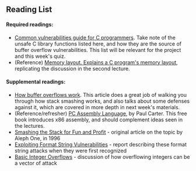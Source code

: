 ## Reading List

#### Required readings:
- [Common vulnerabilities guide for C programmers](https://security.web.cern.ch/security/recommendations/en/codetools/c.shtml). Take note of the unsafe C library functions listed here, and how they are the source of buffer overflow vulnerabilities. This list will be relevant for the project and this week's quiz.
- (Reference) [Memory layout. Explains a C program's memory layout](http://www.geeksforgeeks.org/memory-layout-of-c-program/), replicating the discussion in the second lecture.

#### Supplemental readings:
- [How buffer overflows work](http://arstechnica.com/security/2015/08/how-security-flaws-work-the-buffer-overflow/). This article does a great job of walking you through how stack smashing works, and also talks about some defenses against it, which are covered in more depth in next week's materials.
- (Reference/refresher) [PC Assembly Language](http://www.drpaulcarter.com/pcasm/), by Paul Carter. This free book introduces x86 assembly, and should complement ideas seen in the lectures.
- [Smashing the Stack for Fun and Profit](http://insecure.org/stf/smashstack.html) - original article on the topic by Aleph One, in 1996
- [Exploiting Format String Vulnerabilities](http://crypto.stanford.edu/cs155/papers/formatstring-1.2.pdf) - report describing these format string attacks when they were first recognized
- [Basic Integer Overflows](http://phrack.org/issues/60/10.html) - discussion of how overflowing integers can be a vector of attack
